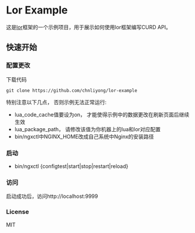 # Lor Example

这是[lor](https://github.com/sumory/lor)框架的一个示例项目，用于展示如何使用lor框架编写CURD API。


## 快速开始

### 配置更改

下载代码

```
git clone https://github.com/chnliyong/lor-example
```

特别注意以下几点， 否则示例无法正常运行:

- lua_code_cache值要设为on， 才能使得示例中的数据更改在刷新页面后继续生效
- lua_package_path， 请修改该值为你机器上的lua和lor对应配置
- bin/ngxctl中NGINX_HOME改成自己系统中Nginx的安装路径


### 启动

- bin/ngxctl {configtest|start|stop|restart|reload}

### 访问

启动成功后，访问http://localhost:9999

### License

MIT
